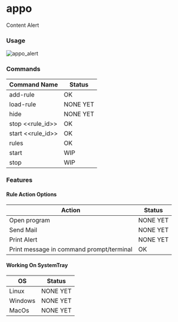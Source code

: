 # appo
Content Alert

### Usage

![appo_alert](https://user-images.githubusercontent.com/11901620/42723437-78d4c7ae-8766-11e8-8301-6f2999b2e7e9.gif)


### Commands

| Command Name | Status |
| ------ | ------ |
| add-rule  | OK |
| load-rule | NONE YET |
| hide | NONE YET |
| stop <<rule_id>> | OK |
| start <<rule_id>> | OK |
| rules | OK |
| start | WIP |
| stop | WIP |

### Features

#### Rule Action Options

| Action | Status |
| ------ | ------ |
| Open program  | NONE YET |
| Send Mail | NONE YET |
| Print Alert | NONE YET |
| Print message in command prompt/terminal | OK |

#### Working On SystemTray

| OS | Status |
| ------ | ------ |
| Linux  | NONE YET |
| Windows | NONE YET |
| MacOs | NONE YET |
